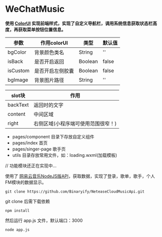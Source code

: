 # WeChatMusic
**使用 [ColorUI](https://github.com/weilanwl/ColorUI) 实现前端样式，实现了自定义导航栏，调用系统信息获取状态栏高度，再获取菜单按钮位置信息。**

| 参数     | 作用colorUI      | 类型    | 默认值 |
| -------- | ---------------- | ------- | ------ |
| bgColor  | 背景颜色类名     | String  | ''     |
| isBack   | 是否开启返回     | Boolean | false  |
| isCustom | 是否开启左侧胶囊 | Boolean | false  |
| bgImage  | 背景图片路径     | String  | ''     |

| slot块   | 作用                               |
| -------- | ---------------------------------- |
| backText | 返回时的文字                       |
| content  | 中间区域                           |
| right    | 右侧区域(小程序端可使用范围很窄！) |

* pages/component 目录下存放自定义组件
* pages/index 首页
* pages/singer-page 歌手页
* utils 目录存放常用文件，如：loading.wxml(加载模板)




// 功能模块还正在实现中... 

使用了 [网易云音乐NodeJS版API](https://binaryify.github.io/NeteaseCloudMusicApi/#/)，获取数据，实现了登录，歌单，歌手，个人FM模块的数据显示。
```
git clone https://github.com/Binaryify/NeteaseCloudMusicApi.git
```
git clone 后需下载依赖
```
npm install
```
然后运行 app.js 文件，默认端口：3000
```
node app.js
```
